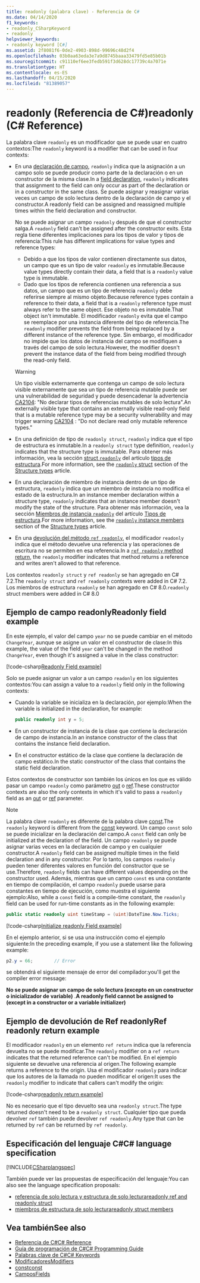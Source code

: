 ```yaml
---
title: readonly (palabra clave) - Referencia de C#
ms.date: 04/14/2020
f1_keywords:
- readonly_CSharpKeyword
- readonly
helpviewer_keywords:
- readonly keyword [C#]
ms.assetid: 2f8081f6-0de2-4903-898d-99696c48d2f4
ms.openlocfilehash: 03b0aa63eda3e7a9d8745baaa33479fd5e85b01b
ms.sourcegitcommit: c91110ef6ee3fedb591f3d628dc17739c4a7071e
ms.translationtype: HT
ms.contentlocale: es-ES
ms.lasthandoff: 04/15/2020
ms.locfileid: "81389057"
---
```

# <a name="readonly-c-reference"></a><span data-ttu-id="0ae75-102">readonly (Referencia de C#)</span><span class="sxs-lookup"><span data-stu-id="0ae75-102">readonly (C# Reference)</span></span>

<span data-ttu-id="0ae75-103">La palabra clave `readonly` es un modificador que se puede usar en cuatro contextos:</span><span class="sxs-lookup"><span data-stu-id="0ae75-103">The `readonly` keyword is a modifier that can be used in four contexts:</span></span>

- <span data-ttu-id="0ae75-104">En una [declaración de campo](#readonly-field-example), `readonly` indica que la asignación a un campo solo se puede producir como parte de la declaración o en un constructor de la misma clase.</span><span class="sxs-lookup"><span data-stu-id="0ae75-104">In a [field declaration](#readonly-field-example), `readonly` indicates that assignment to the field can only occur as part of the declaration or in a constructor in the same class.</span></span> <span data-ttu-id="0ae75-105">Se puede asignar y reasignar varias veces un campo de solo lectura dentro de la declaración de campo y el constructor.</span><span class="sxs-lookup"><span data-stu-id="0ae75-105">A readonly field can be assigned and reassigned multiple times within the field declaration and constructor.</span></span>
  
  <span data-ttu-id="0ae75-106">No se puede asignar un campo `readonly` después de que el constructor salga.</span><span class="sxs-lookup"><span data-stu-id="0ae75-106">A `readonly` field can't be assigned after the constructor exits.</span></span> <span data-ttu-id="0ae75-107">Esta regla tiene diferentes implicaciones para los tipos de valor y tipos de referencia:</span><span class="sxs-lookup"><span data-stu-id="0ae75-107">This rule has different implications for value types and reference types:</span></span>
  
  - <span data-ttu-id="0ae75-108">Debido a que los tipos de valor contienen directamente sus datos, un campo que es un tipo de valor `readonly` es inmutable.</span><span class="sxs-lookup"><span data-stu-id="0ae75-108">Because value types directly contain their data, a field that is a  `readonly` value type is immutable.</span></span>
  - <span data-ttu-id="0ae75-109">Dado que los tipos de referencia contienen una referencia a sus datos, un campo que es un tipo de referencia `readonly` debe referirse siempre al mismo objeto.</span><span class="sxs-lookup"><span data-stu-id="0ae75-109">Because reference types contain a reference to their data, a field that is a `readonly` reference type must always refer to the same object.</span></span> <span data-ttu-id="0ae75-110">Ese objeto no es inmutable.</span><span class="sxs-lookup"><span data-stu-id="0ae75-110">That object isn't immutable.</span></span> <span data-ttu-id="0ae75-111">El modificador `readonly` evita que el campo se reemplace por una instancia diferente del tipo de referencia.</span><span class="sxs-lookup"><span data-stu-id="0ae75-111">The `readonly` modifier prevents the field from being replaced by a different instance of the reference type.</span></span> <span data-ttu-id="0ae75-112">Sin embargo, el modificador no impide que los datos de instancia del campo se modifiquen a través del campo de solo lectura.</span><span class="sxs-lookup"><span data-stu-id="0ae75-112">However, the modifier doesn't prevent the instance data of the field from being modified through the read-only field.</span></span>

  > [!WARNING]
  > <span data-ttu-id="0ae75-113">Un tipo visible externamente que contenga un campo de solo lectura visible externamente que sea un tipo de referencia mutable puede ser una vulnerabilidad de seguridad y puede desencadenar la advertencia [CA2104](/visualstudio/code-quality/ca2104): "No declarar tipos de referencias mutables de solo lectura".</span><span class="sxs-lookup"><span data-stu-id="0ae75-113">An externally visible type that contains an externally visible read-only field that is a mutable reference type may be a security vulnerability and may trigger warning [CA2104](/visualstudio/code-quality/ca2104) : "Do not declare read only mutable reference types."</span></span>

- <span data-ttu-id="0ae75-114">En una definición de tipo de `readonly struct`, `readonly` indica que el tipo de estructura es inmutable.</span><span class="sxs-lookup"><span data-stu-id="0ae75-114">In a `readonly struct` type definition, `readonly` indicates that the structure type is immutable.</span></span> <span data-ttu-id="0ae75-115">Para obtener más información, vea la sección [ struct `readonly`](../builtin-types/struct.md#readonly-struct) del artículo [tipos de estructura](../builtin-types/struct.md).</span><span class="sxs-lookup"><span data-stu-id="0ae75-115">For more information, see the [`readonly` struct](../builtin-types/struct.md#readonly-struct) section of the [Structure types](../builtin-types/struct.md) article.</span></span>
- <span data-ttu-id="0ae75-116">En una declaración de miembro de instancia dentro de un tipo de estructura, `readonly` indica que un miembro de instancia no modifica el estado de la estructura.</span><span class="sxs-lookup"><span data-stu-id="0ae75-116">In an instance member declaration within a structure type, `readonly` indicates that an instance member doesn't modify the state of the structure.</span></span> <span data-ttu-id="0ae75-117">Para obtener más información, vea la sección [Miembros de instancia `readonly`](../builtin-types/struct.md#readonly-instance-members) del artículo [Tipos de estructura](../builtin-types/struct.md).</span><span class="sxs-lookup"><span data-stu-id="0ae75-117">For more information, see the [`readonly` instance members](../builtin-types/struct.md#readonly-instance-members) section of the [Structure types](../builtin-types/struct.md) article.</span></span>
- <span data-ttu-id="0ae75-118">En una [devolución del método `ref readonly`](#ref-readonly-return-example), el modificador `readonly` indica que el método devuelve una referencia y las operaciones de escritura no se permiten en esa referencia.</span><span class="sxs-lookup"><span data-stu-id="0ae75-118">In a [`ref readonly` method return](#ref-readonly-return-example), the `readonly` modifier indicates that method returns a reference and writes aren't allowed to that reference.</span></span>

<span data-ttu-id="0ae75-119">Los contextos `readonly struct` y `ref readonly` se han agregado en C# 7.2.</span><span class="sxs-lookup"><span data-stu-id="0ae75-119">The `readonly struct` and `ref readonly` contexts were added in C# 7.2.</span></span> <span data-ttu-id="0ae75-120">Los miembros de estructura `readonly` se han agregado en C# 8.0.</span><span class="sxs-lookup"><span data-stu-id="0ae75-120">`readonly` struct members were added in C# 8.0</span></span>

## <a name="readonly-field-example"></a><span data-ttu-id="0ae75-121">Ejemplo de campo readonly</span><span class="sxs-lookup"><span data-stu-id="0ae75-121">Readonly field example</span></span>

<span data-ttu-id="0ae75-122">En este ejemplo, el valor del campo `year` no se puede cambiar en el método `ChangeYear`, aunque se asigne un valor en el constructor de clase:</span><span class="sxs-lookup"><span data-stu-id="0ae75-122">In this example, the value of the field `year` can't be changed in the method `ChangeYear`, even though it's assigned a value in the class constructor:</span></span>

[!code-csharp[Readonly Field example](~/samples/snippets/csharp/keywords/ReadonlyKeywordExamples.cs#ReadonlyField)]

<span data-ttu-id="0ae75-123">Solo se puede asignar un valor a un campo `readonly` en los siguientes contextos:</span><span class="sxs-lookup"><span data-stu-id="0ae75-123">You can assign a value to a `readonly` field only in the following contexts:</span></span>

- <span data-ttu-id="0ae75-124">Cuando la variable se inicializa en la declaración, por ejemplo:</span><span class="sxs-lookup"><span data-stu-id="0ae75-124">When the variable is initialized in the declaration, for example:</span></span>

  ```csharp
  public readonly int y = 5;
  ```

- <span data-ttu-id="0ae75-125">En un constructor de instancia de la clase que contiene la declaración de campo de instancia.</span><span class="sxs-lookup"><span data-stu-id="0ae75-125">In an instance constructor of the class that contains the instance field declaration.</span></span>
- <span data-ttu-id="0ae75-126">En el constructor estático de la clase que contiene la declaración de campo estático.</span><span class="sxs-lookup"><span data-stu-id="0ae75-126">In the static constructor of the class that contains the static field declaration.</span></span>

<span data-ttu-id="0ae75-127">Estos contextos de constructor son también los únicos en los que es válido pasar un campo `readonly` como parámetro [out](out-parameter-modifier.md) o [ref](ref.md).</span><span class="sxs-lookup"><span data-stu-id="0ae75-127">These constructor contexts are also the only contexts in which it's valid to pass a `readonly` field as an [out](out-parameter-modifier.md) or [ref](ref.md) parameter.</span></span>

> [!NOTE]
> <span data-ttu-id="0ae75-128">La palabra clave `readonly` es diferente de la palabra clave [const](const.md).</span><span class="sxs-lookup"><span data-stu-id="0ae75-128">The `readonly` keyword is different from the [const](const.md) keyword.</span></span> <span data-ttu-id="0ae75-129">Un campo `const` solo se puede inicializar en la declaración del campo.</span><span class="sxs-lookup"><span data-stu-id="0ae75-129">A `const` field can only be initialized at the declaration of the field.</span></span> <span data-ttu-id="0ae75-130">Un campo `readonly` se puede asignar varias veces en la declaración de campo y en cualquier constructor.</span><span class="sxs-lookup"><span data-stu-id="0ae75-130">A `readonly` field can be assigned multiple times in the field declaration and in any constructor.</span></span> <span data-ttu-id="0ae75-131">Por lo tanto, los campos `readonly` pueden tener diferentes valores en función del constructor que se use.</span><span class="sxs-lookup"><span data-stu-id="0ae75-131">Therefore, `readonly` fields can have different values depending on the constructor used.</span></span> <span data-ttu-id="0ae75-132">Además, mientras que un campo `const` es una constante en tiempo de compilación, el campo `readonly` puede usarse para constantes en tiempo de ejecución, como muestra el siguiente ejemplo:</span><span class="sxs-lookup"><span data-stu-id="0ae75-132">Also, while a `const` field is a compile-time constant, the `readonly` field can be used for run-time constants as in the following example:</span></span>
>
> ```csharp
> public static readonly uint timeStamp = (uint)DateTime.Now.Ticks;
> ```

[!code-csharp[Initialize readonly Field example](~/samples/snippets/csharp/keywords/ReadonlyKeywordExamples.cs#InitReadonlyField)]

<span data-ttu-id="0ae75-133">En el ejemplo anterior, si se usa una instrucción como el ejemplo siguiente:</span><span class="sxs-lookup"><span data-stu-id="0ae75-133">In the preceding example, if you use a statement like the following example:</span></span>

```csharp
p2.y = 66;        // Error
```

<span data-ttu-id="0ae75-134">se obtendrá el siguiente mensaje de error del compilador:</span><span class="sxs-lookup"><span data-stu-id="0ae75-134">you'll get the compiler error message:</span></span>

<span data-ttu-id="0ae75-135">**No se puede asignar un campo de solo lectura (excepto en un constructor o inicializador de variable)** .</span><span class="sxs-lookup"><span data-stu-id="0ae75-135">**A readonly field cannot be assigned to (except in a constructor or a variable initializer)**</span></span>

## <a name="ref-readonly-return-example"></a><span data-ttu-id="0ae75-136">Ejemplo de devolución de Ref readonly</span><span class="sxs-lookup"><span data-stu-id="0ae75-136">Ref readonly return example</span></span>

<span data-ttu-id="0ae75-137">El modificador `readonly` en un elemento `ref return` indica que la referencia devuelta no se puede modificar.</span><span class="sxs-lookup"><span data-stu-id="0ae75-137">The `readonly` modifier on a `ref return` indicates that the returned reference can't be modified.</span></span> <span data-ttu-id="0ae75-138">En el ejemplo siguiente se devuelve una referencia al origen.</span><span class="sxs-lookup"><span data-stu-id="0ae75-138">The following example returns a reference to the origin.</span></span> <span data-ttu-id="0ae75-139">Usa el modificador `readonly` para indicar que los autores de la llamada no pueden modificar el origen:</span><span class="sxs-lookup"><span data-stu-id="0ae75-139">It uses the `readonly` modifier to indicate that callers can't modify the origin:</span></span>

[!code-csharp[readonly return example](~/samples/snippets/csharp/keywords/ReadonlyKeywordExamples.cs#ReadonlyReturn)]

<span data-ttu-id="0ae75-140">No es necesario que el tipo devuelto sea una `readonly struct`.</span><span class="sxs-lookup"><span data-stu-id="0ae75-140">The type returned doesn't need to be a `readonly struct`.</span></span> <span data-ttu-id="0ae75-141">Cualquier tipo que pueda devolver `ref` también puede devolver `ref readonly`.</span><span class="sxs-lookup"><span data-stu-id="0ae75-141">Any type that can be returned by `ref` can be returned by `ref readonly`.</span></span>

## <a name="c-language-specification"></a><span data-ttu-id="0ae75-142">Especificación del lenguaje C#</span><span class="sxs-lookup"><span data-stu-id="0ae75-142">C# language specification</span></span>

[!INCLUDE[CSharplangspec](~/includes/csharplangspec-md.md)]

<span data-ttu-id="0ae75-143">También puede ver las propuestas de especificación del lenguaje:</span><span class="sxs-lookup"><span data-stu-id="0ae75-143">You can also see the language specification proposals:</span></span>

- [<span data-ttu-id="0ae75-144">referencia de solo lectura y estructura de solo lectura</span><span class="sxs-lookup"><span data-stu-id="0ae75-144">readonly ref and readonly struct</span></span>](~/_csharplang/proposals/csharp-7.2/readonly-ref.md)
- [<span data-ttu-id="0ae75-145">miembros de estructura de solo lectura</span><span class="sxs-lookup"><span data-stu-id="0ae75-145">readonly struct members</span></span>](~/_csharplang/proposals/csharp-8.0/readonly-instance-members.md)

## <a name="see-also"></a><span data-ttu-id="0ae75-146">Vea también</span><span class="sxs-lookup"><span data-stu-id="0ae75-146">See also</span></span>

- [<span data-ttu-id="0ae75-147">Referencia de C#</span><span class="sxs-lookup"><span data-stu-id="0ae75-147">C# Reference</span></span>](../index.md)
- [<span data-ttu-id="0ae75-148">Guía de programación de C#</span><span class="sxs-lookup"><span data-stu-id="0ae75-148">C# Programming Guide</span></span>](../../programming-guide/index.md)
- [<span data-ttu-id="0ae75-149">Palabras clave de C#</span><span class="sxs-lookup"><span data-stu-id="0ae75-149">C# Keywords</span></span>](index.md)
- [<span data-ttu-id="0ae75-150">Modificadores</span><span class="sxs-lookup"><span data-stu-id="0ae75-150">Modifiers</span></span>](index.md)
- [<span data-ttu-id="0ae75-151">const</span><span class="sxs-lookup"><span data-stu-id="0ae75-151">const</span></span>](const.md)
- [<span data-ttu-id="0ae75-152">Campos</span><span class="sxs-lookup"><span data-stu-id="0ae75-152">Fields</span></span>](../../programming-guide/classes-and-structs/fields.md)
